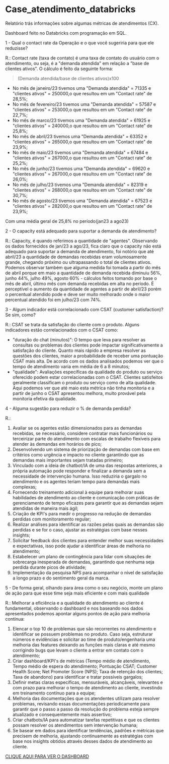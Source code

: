 # Case_atendimento_databricks
Relatório trás informações sobre algumas métricas de atendimentos (CX).

Dashboard feito no Databricks com programação em SQL.


1 - Qual o contact rate da Operação e o que você sugeriria para que ele reduzisse?

R.: Contact rate (taxa de contato) é uma taxa de contato do usuário com o atendimento, ou seja, é a "demanda atendida" em relação a "base de clientes ativos". 
O cálculo é feito da seguinte forma:

> (Demanda atendida/base de clientes ativos)x100 

* No mês de janeiro/23 tivemos uma "Demanda atendida" = 71335 e "clientes ativos" = 250000,o que resultou em um "Contact rate" de 28,5%;
* No mês de fevereiro/23 tivemos uma "Demanda atendida" = 57587 e "clientes ativos" = 253000,o que resultou em um "Contact rate" de 22,7%;
* No mês de marco/23 tivemos uma "Demanda atendida" = 61925 e "clientes ativos" = 240000,o que resultou em um "Contact rate" de 25,8%;
* No mês de abril/23 tivemos uma "Demanda atendida" = 63352 e "clientes ativos" = 265000,o que resultou em um "Contact rate" de 23,9%;
* No mês de maio/23 tivemos uma "Demanda atendida" = 67484 e "clientes ativos" = 267000,o que resultou em um "Contact rate" de 25,2%;
* No mês de junho/23 tivemos uma "Demanda atendida" = 69620 e "clientes ativos" = 267000,o que resultou em um "Contact rate" de 26,0%;
* No mês de julho/23 tivemos uma "Demanda atendida" = 82319 e "clientes ativos" = 268000,o que resultou em um "Contact rate" de 30,7%;
* No mês de agosto/23 tivemos uma "Demanda atendida" = 67523 e "clientes ativos" = 282000,o que resultou em um "Contact rate" de 23,9%;

Com uma média geral de 25,8% no período(jan23 a ago23)

2 - O capacity está adequado para suportar a demanda de atendimento?

R.: Capacity, é quando referimos a quantidade de "agentes".
Observando os dados fornecidos de jan/23 a ago/23, fica claro que o capacity não está adequado para suportar a demanda de atendimento, foi notório que até abril/23 a quantidade de demandas recebidas eram volumosamente grande, chegando próximo ou ultrapassando o total de clientes ativos.
Podemos observar também que alguma medida foi tomada a partir do mês de abril porque em maio a quantidade de demanda recebida diminuiu 56%, junho 44%, julho 49%, agosto 60% - cálculos feitos tomando por base o mês de abril, último mês com demanda recebidas em alta no período.
É perceptível o aumento da quantidade de agentes a partir de abril/23 porém o percentual atendido pode e deve ser muito melhorado onde o maior percentual atendido foi em julho/23 com 74%.

3 - Algum indicador está correlacionado com CSAT (customer satisfaction)? Se sim, como?

R.: CSAT se trata da satisfação do cliente com o produto.
Alguns indicadores estão correlacionados com o CSAT como:
* "duração do chat (minutos)": O tempo que leva para resolver as consultas ou problemas dos clientes pode impactar significativamente a satisfação    do cliente. Quanto mais rápido a empresa resolver as questões dos clientes, maior a probabilidade de receber uma pontuação CSAT mais alta. De acordo com os dados analisados podemos ver que o tempo de atendimento varia em média de 6 a 8 minutos;
* "qualidade": Avaliações específicas da qualidade do produto ou serviço oferecido podem estar correlacionadas com o CSAT. Clientes satisfeitos geralmente classificam o produto ou serviço como de alta qualidade. Aqui podemos ver que até maio esta métrica não tinha monitoria e a partir de junho o CSAT apresentou melhora, muito provável pela monitoria efetiva da qualidade.

4 - Alguma sugestão para reduzir o % de demanda perdida?

R.:
1. Avaliar se os agentes estão dimensionados para as demandas recebidas, se necessário, considere contratar mais funcionários ou terceirizar parte do atendimento com escalas de trabalho flexíveis para atender às demandas em horários de pico;
2. Desenvolvendo um sistema de priorização de demandas com base em critérios como urgência e impacto no cliente garantindo que as demandas mais importantes sejam tratadas primeiro;
3. Vinculado com a ideia de chatbot/IA de uma das respostas anteriores, a própria automação pode responder e finalizar a demanda sem a necessidade de intervenção humana. Isso reduziria o gargalo no atendimento e os agentes teriam tempo para demandas mais complexas;
4. Fornecendo treinamento adicional à equipe para melhorar suas habilidades de atendimento ao cliente e comunicação com práticas de gerenciamento de tempo eficazes para garantir que as demandas sejam atendidas de maneira mais ágil;
5. Criação de KPI's para medir o progresso na redução de demandas perdidas com monitoramento regular;
6. Realizar análises para identificar as razões pelas quais as demandas são perdidas e se for o caso, ajustar as estratégias com base nesses insights;
7. Solicitar feedback dos clientes para entender melhor suas necessidades e expectativas, isso pode ajudar a identificar áreas de melhoria no atendimento;
8. Estabelecer um plano de contingência para lidar com situações de sobrecarga inesperada de demandas, garantindo que nenhuma seja perdida durante picos de atividade;
9. Implementação da pesquisa NPS para acompanhar o nível de satisfação a longo prazo e do sentimento geral da marca.

5 - De forma geral, olhando para área como o seu negócio, monte um plano de ação para que esse time seja mais eficiente e com mais qualidade

R.:
Melhorar a eficiência e a qualidade do atendimento ao cliente é fundamental, observando o dashboard e nos baseando nos dados apresentados podemos apontar alguns pontos de ação para melhoria contínua:

1. Elencar o top 10 de problemas que são recorrentes no atendimento e identificar se possuem problemas no produto. Caso seja, estruturar        números e evidências e solicitar ao time de produto/engenharia uma melhoria das features deixando as funções mais claras e até mesmo corrigindo bugs que levam o cliente a entrar em contato com o atendimento;
2. Criar dashboard/KPI's de métricas (Tempo médio de atendimento, Tempo médio de espera do atendimento; Pontuação CSAT; Customer Health Score; Net Promoter Score (NPS); Taxa de retenção dos clientes; Taxa de abandono) para identificar e tratar possíveis gargalos;
3. Definir metas claras específicas, mensuráveis, alcançáveis, relevantes e com prazo para melhorar o tempo de atendimento ao cliente, investindo em treinamento contínuo para a equipe;
4. Melhoria das documentações que os atendentes utilizam para resolver problemas, revisando essas documentações periodicamente para garantir que o passo a passo da resolução do problema esteja sempre atualizado e consequentemente mais assertivo;
5. Criar chatbots/IA para automatizar tarefas repetitivas e que os clientes possam resolver os atendimentos sem intervenção humana;
6. Se basear em dados para identificar tendências, padrões e métricas que precisem de melhoria, ajustando continuamente as estratégias com base nos insights obtidos através desses dados de atendimento ao cliente.

[CLIQUE AQUI PARA VER O DASHBOARD](https://databricks-prod-cloudfront.cloud.databricks.com/public/4027ec902e239c93eaaa8714f173bcfc/6605712877054562/4421081028949028/6665719610652/latest.html)
